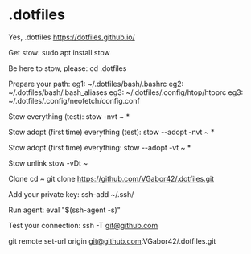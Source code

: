 # .dotfiles
Yes, .dotfiles
https://dotfiles.github.io/

Get stow:
sudo apt install stow

Be here to stow, please:
cd .dotfiles

Prepare your path:
eg1: ~/.dotfiles/bash/.bashrc
eg2: ~/.dotfiles/bash/.bash_aliases
eg3: ~/.dotfiles/.config/htop/htoprc
eg3: ~/.dotfiles/.config/neofetch/config.conf

Stow everything (test):
stow -nvt ~ *

Stow adopt (first time) everything (test):
stow --adopt -nvt ~ *

Stow adopt (first time) everything:
stow --adopt -vt ~ *

Stow unlink <something>
stow -vDt ~ <something>


Clone
cd ~
git clone https://github.com/VGabor42/.dotfiles.git

Add your private key:
ssh-add ~/.ssh/<ssh-private-key>

Run agent:
eval "$(ssh-agent -s)"

Test your connection:
ssh -T git@github.com

git remote set-url origin git@github.com:VGabor42/.dotfiles.git

